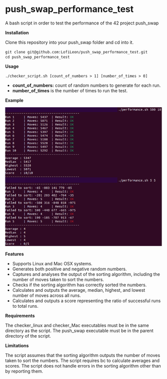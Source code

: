 # push_swap_performance_test
A bash script in order to test the performance of the 42 project push_swap

**Installation**

Clone this repository into your push_swap folder and cd into it.

```
git clone git@github.com:LofiLeon/push_swap_performance_test.git
cd push_swap_performance_test
```

**Usage**
```
./checker_script.sh [count_of_numbers > 1] [number_of_times > 0]
```
- **count_of_numbers:** count of random numbers to generate for each run.
- **number_of_times** is the number of times to run the test.

**Example**

![Performance Tester Screenshot](https://github.com/LofiLeon/push_swap_performance_test/blob/main/performance_tester_screenshot.png)

**Features**

- Supports Linux and Mac OSX systems.
- Generates both positive and negative random numbers.
- Captures and analyses the output of the sorting algorithm, including the number of moves taken to sort the numbers.
- Checks if the sorting algorithm has correctly sorted the numbers.
- Calculates and outputs the average, median, highest, and lowest number of moves across all runs.
- Calculates and outputs a score representing the ratio of successful runs to total runs.

**Requirements**

The checker_linux and checker_Mac executables must be in the same directory as the script.
The push_swap executable must be in the parent directory of the script.

**Limitations**

The script assumes that the sorting algorithm outputs the number of moves taken to sort the numbers.
The script requires bc to calculate averages and scores.
The script does not handle errors in the sorting algorithm other than by reporting them.
